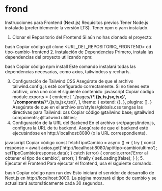 # frond
Instrucciones para Frontend (Next.js)
Requisitos previos
Tener Node.js instalado (preferiblemente la versión LTS).
Tener npm o yarn instalado.
1. Clonar el Repositorio del Frontend
Si aún no has clonado el proyecto:

bash
Copiar código
git clone <URL_DEL_REPOSITORIO_FRONTEND>
cd tipo-cambio-frontend
2. Instalación de Dependencias
Primero, instala las dependencias del proyecto utilizando npm:

bash
Copiar código
npm install
Este comando instalará todas las dependencias necesarias, como axios, tailwindcss y recharts.

3. Configuración de Tailwind CSS
Asegúrate de que el archivo tailwind.config.js esté configurado correctamente. Si no tienes este archivo, crea uno con el siguiente contenido:
javascript
Copiar código
module.exports = {
  content: [
    './pages/**/*.{js,ts,jsx,tsx}',
    './components/**/*.{js,ts,jsx,tsx}',
  ],
  theme: {
    extend: {},
  },
  plugins: [],
}
Asegúrate de que en el archivo src/styles/globals.css tengas las directivas para Tailwind:
css
Copiar código
@tailwind base;
@tailwind components;
@tailwind utilities;
4. Configuración de la URL del Backend
En el archivo src/pages/index.js, configura la URL de tu backend. Asegúrate de que el backend esté ejecutándose en http://localhost:8080 (o la URL correspondiente).

javascript
Copiar código
const fetchTipoCambio = async () => {
  try {
    const response = await axios.get('http://localhost:8080/api/tipo-cambio/ultimo');
    setTipoCambio(response.data);
  } catch (error) {
    console.error('Error al obtener el tipo de cambio:', error);
  } finally {
    setLoading(false);
  }
};
5. Ejecutar el Frontend
Para ejecutar el frontend, usa el siguiente comando:

bash
Copiar código
npm run dev
Esto iniciará el servidor de desarrollo de Next.js en http://localhost:3000. La página mostrará el tipo de cambio y se actualizará automáticamente cada 30 segundos.
